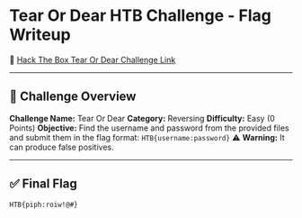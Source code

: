 # Tear Or Dear HTB Challenge - Flag Writeup

🔗 [Hack The Box Tear Or Dear Challenge Link](https://app.hackthebox.com/challenges/3)

---

## 🎯 Challenge Overview

**Challenge Name:** Tear Or Dear
**Category:** Reversing
**Difficulty:** Easy (0 Points)
**Objective:**
Find the username and password from the provided files and submit them in the flag format:
`HTB{username:password}`
⚠️ **Warning:** It can produce false positives.

---

## ✅ Final Flag

```
HTB{piph:roiw!@#}
```
